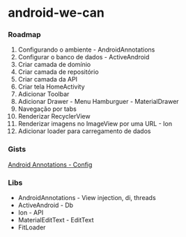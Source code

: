 android-we-can
=======

### Roadmap

1. Configurando o ambiente - AndroidAnnotations
2. Configurar o banco de dados - ActiveAndroid
3. Criar camada de domínio
4. Criar camada de repositório
5. Criar camada da API
6. Criar tela HomeActivity
7. Adicionar Toolbar
8. Adicionar Drawer - Menu Hamburguer - MaterialDrawer
9. Navegação por tabs 
10. Renderizar RecyclerView
11. Renderizar imagens no ImageView por uma URL - Ion
12. Adicionar loader para carregamento de dados

### Gists
[Android Annotations - Config](https://gist.github.com/Pierry/f7944ed8ecd7dcb6d1b2a806dbf8d3d1)

### Libs

- AndroidAnnotations - View injection, di, threads
- ActiveAndroid - Db
- Ion - API
- MaterialEditText - EditText
- FitLoader
